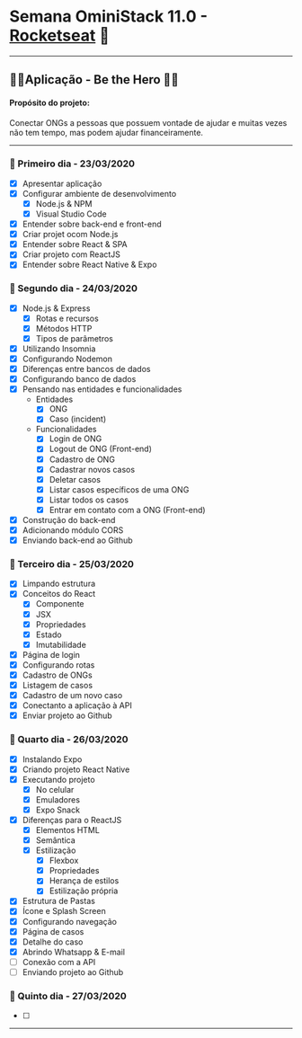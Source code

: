 # Semana OminiStack 11.0 - [Rocketseat](https://rocketseat.com.br/) 🚀

---

## 🦸‍♀️Aplicação - Be the Hero 🦸‍♂️

#### Propósito do projeto:

Conectar ONGs a pessoas que possuem vontade de ajudar e muitas vezes não tem tempo, mas podem ajudar financeiramente.

---

### 📌 Primeiro dia - 23/03/2020

- [x] Apresentar aplicação
- [x] Configurar ambiente de desenvolvimento
  - [x] Node.js & NPM
  - [x] Visual Studio Code
- [x] Entender sobre back-end e front-end
- [x] Criar projet ocom Node.js
- [x] Entender sobre React & SPA
- [x] Criar projeto com ReactJS
- [x] Entender sobre React Native & Expo

### 📌 Segundo dia - 24/03/2020

- [x] Node.js & Express
  - [x] Rotas e recursos
  - [x] Métodos HTTP
  - [x] Tipos de parâmetros
- [x] Utilizando Insomnia
- [x] Configurando Nodemon
- [x] Diferenças entre bancos de dados
- [x] Configurando banco de dados
- [x] Pensando nas entidades e funcionalidades
  - Entidades
    - [x] ONG
    - [x] Caso (incident)
  - Funcionalidades
    - [x] Login de ONG
    - [x] Logout de ONG (Front-end)
    - [x] Cadastro de ONG
    - [x] Cadastrar novos casos
    - [x] Deletar casos
    - [x] Listar casos específicos de uma ONG
    - [x] Listar todos os casos
    - [x] Entrar em contato com a ONG (Front-end)
- [x] Construção do back-end
- [x] Adicionando módulo CORS
- [x] Enviando back-end ao Github

### 📌 Terceiro dia - 25/03/2020

- [x] Limpando estrutura
- [x] Conceitos do React
  - [x] Componente
  - [x] JSX
  - [x] Propriedades
  - [x] Estado
  - [x] Imutabilidade
- [x] Página de login
- [x] Configurando rotas
- [x] Cadastro de ONGs
- [x] Listagem de casos
- [x] Cadastro de um novo caso
- [x] Conectanto a aplicação à API
- [x] Enviar projeto ao Github

### 📌 Quarto dia - 26/03/2020

- [x] Instalando Expo
- [x] Criando projeto React Native
- [x] Executando projeto
  - [x] No celular
  - [x] Emuladores
  - [x] Expo Snack
- [x] Diferenças para o ReactJS
  - [x] Elementos HTML
  - [x] Semântica
  - [x] Estilização
    - [x] Flexbox
    - [x] Propriedades
    - [x] Herança de estilos
    - [x] Estilização própria
- [x] Estrutura de Pastas
- [x] Ícone e Splash Screen
- [x] Configurando navegação
- [x] Página de casos
- [x] Detalhe do caso
- [x] Abrindo Whatsapp & E-mail
- [ ] Conexão com a API
- [ ] Enviando projeto ao Github

### 📌 Quinto dia - 27/03/2020

- [ ]

---
